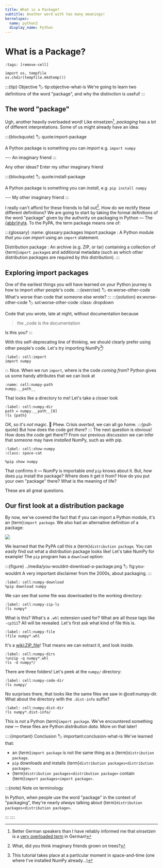 ```yaml
---
title: What is a Package?
subtitle: Another word with too many meanings!
kernelspec:
  name: python3
  display_name: Python
---
```


# What is a Package?

```{code-cell} python3
:tags: [remove-cell]

import os, tempfile
os.chdir(tempfile.mkdtemp())
```

:::{tip} Objective
:label: tip:objective-what-is
We're going to learn two definitions of the word "package", and why the distinction is useful!
:::

## The word "package"

Ugh, another heavily overloaded word! Like einsetzen[^einsetzen], _packaging_ has a _lot_ of different interpretations. Some of us might already have an idea:

:::{blockquote}
:label: quote:import-package

A Python package is something you can _import_ e.g. `import numpy`

--- An imaginary friend
:::

Any other ideas? Enter my _other_ imaginary friend

:::{blockquote}
:label: quote:install-package

A Python package is something you can _install_, e.g. `pip install numpy`

--- My other imaginary friend
:::

I really can't afford for these friends to fall out[^im]. How do we rectify these different definitions? We are going to start by taking the formal definitions of the word "package" given by _the_ authority on packaging in Python — The [{abbr}`PyPA`](xref:ppug). To the PyPA, the term package means one of:

:::{glossary}
:name: glossary:packages
Import package
: A Python module _that you can import_ using an `import` statement.

Distribution package
: An archive (e.g. ZIP, or tar) containing a collection of {term}`import package`s and additional metadata (such as which other distribution packages are required by _this_ distribution).
:::

## Exploring import packages

One of the earliest things you will have learned on your Python journey is how to import _other_ people's code.
:::{exercise}
:label: ex:worse-other-code
What's worse than code that someone else wrote?
:::
:::{solution} ex:worse-other-code
:label: sol:worse-other-code
:class: dropdown

Code that you wrote, late at night, without documentation because

> the \_code is the documentation

Is this you?
:::

With this self-deprecating line of thinking, we should clearly prefer using other people's code. Let's try importing NumPy[^req]!

```{code-cell} python3
:label: cell:import
import numpy
```

💥 Nice. When we run `import`, where is the code _coming from_? Python gives us some handy attributes that we can look at

```{code-cell} python3
:name: cell:numpy-path
numpy.__path__
```

That looks like a directory to me! Let's take a closer look

```{code-cell} python3
:label: cell:numpy-dir
path = numpy.__path__[0]
!ls {path}
```

OK, so it's _not_ magic. 🧙 Phew. Crisis _averted_, we can all go home.
:::{pull-quote}
But how does the code _get there_?
:::
The next question is obvious! How does the code get there?? From our previous discussion we can infer that someone may have _installed_ NumPy, such as with pip.

```{code-cell} python3
:label: cell:show-numpy
:class: space-cat

%pip show numpy
```

That confirms it — NumPy is importable _and_ `pip` knows about it. But, _how_ does `pip` install the package? Where does it get it from? How do you put your own "package" there? What is the meaning of life?

These are all great questions.

## Our first look at a distribution package

By now, we've covered the fact that if you can import a Python module, it's an {term}`import package`. We also had an alternative definition of a package:

![](#quote:install-package)

We learned that the PyPA call this a {term}`distribution package`. You can _easily_ find out what a distribution package looks like! Let's take NumPy for example! The `pip` program has a `download` option:

:::{figure} ../media/you-wouldnt-download-a-package.png
:label: fig:you-wouldnt
A very important disclaimer from the 2000s, about packaging.
:::

```{code-cell} python3
:label: cell:numpy-download
%pip download numpy
```

We can see that some file was downloaded to the working directory:

```{code-cell} python3
:label: cell:numpy-zip-ls
!ls numpy*
```

What is this? What's a `.whl` extension used for? What are all those tags like `-cp311`? All will be revealed. Let's first ask what kind of file this is.

```{code-cell} python3
:label: cell:numpy-file
!file numpy*.whl
```

It's a <wiki:ZIP_file>! That means we can extract it, and look inside.

```{code-cell} python3
:label: cell:numpy-dirs
!unzip -q numpy*.whl
!ls -d numpy*/
```

There are three folders! Let's peek at the `numpy/` directory:

```{code-cell} python3
:label: cell:numpy-code-dir
!ls numpy/
```

No surprises there, that looks like the same files we saw in @cell:numpy-dir. What about the directory with the `.dist-info` suffix?

```{code-cell} python3
:label: cell:numpy-dist-dir
!ls numpy*.dist-info/
```

This is _not_ a Python {term}`import package`. We've encountered something _new_ — these files are Python _distribution data_. More on that later!

::::{important} Conclusion
:label: important:conclusion-what-is
We've learned that:

- an {term}`import package` is not the same thing as a {term}`distribution package`.
- `pip` downloads and installs {term}`distribution packages<distribution package>`.
- {term}`distribution packages<distribution package>` contain {term}`import packages<import package>`.

:::{note} Note on terminology

In Python, when people use the word "package" in the context of "packaging", they're nearly _always_ talking about {term}`distribution packages<distribution package>`.

:::
::::

[^einsetzen]: Better German speakers than I have reliably informed me that _einsetzen_ is a [very overloaded term](https://dict.zero-g.net/#q=einsetzen) in German!

[^req]: This tutorial takes place at a particular moment in space-and-time (one where I've installed NumPy already...)

[^im]: What, did you think imaginary friends grown on trees?
